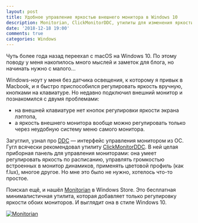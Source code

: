 ```yaml
---
layout: post
title: Удобное управление яркостью внешнего монитора в Windows 10
description: Monitorian, ClickMonitorDDC, утилиты для изменения яркости монитора, изменение параметров монитора, DDC
date: '2018-12-18 19:00'
comments: true
categories: Windows
---
```

Чуть более года назад переехал с macOS на Windows 10. По этому поводу у меня накопилось много мыслей и заметок для блога, но начинать нужно с малого…

Windows-ноут у меня без датчика освещения, к которому я привык в Macbook, и я быстро приспособился регулировать яркость вручную, кнопками на клавиатуре. Но недавно подключил внешний монитор и познакомился с двумя проблемами:

- на внешней клавиатуре нет кнопок регулировки яркости экрана лэптопа,
- а яркость внешнего монитора вообще можно регулировать только через неудобную систему меню самого монитора.

Загуглил, узнал про [DDC](https://ru.wikipedia.org/wiki/Display_Data_Channel) — интерфейс управления монитором из ОС. Гугл всячески рекомендовал утилиту [ClickMonitorDDC](https://clickmonitorddc.bplaced.net/). В ней целая приборная панель для управления мониторами: она умеет регулировать яркость по расписанию, управлять громкостью встроенных в монитор динамиков, применять цветовой профиль (как f.lux), многое другое. Но мне это было не нужно, хотелось что-то простое.

Поискал ещё, и нашёл [Monitorian](https://www.microsoft.com/store/productId/9NW33J738BL0) в Windows Store. Это бесплатная минималистичная утилита, которая добавляет только регулировку яркости обоих мониторов. И выглядит она в стиле Windows 10.

<a class="screenshot" href="https://monosnap.com/image/YH2Y4K5HMZNh6zEz9UwjzzGVN79Dxv" rel="screenshot" title="Monitorian"><img src="https://monosnap.com/image/YH2Y4K5HMZNh6zEz9UwjzzGVN79Dxv" alt="Monitorian" /></a>